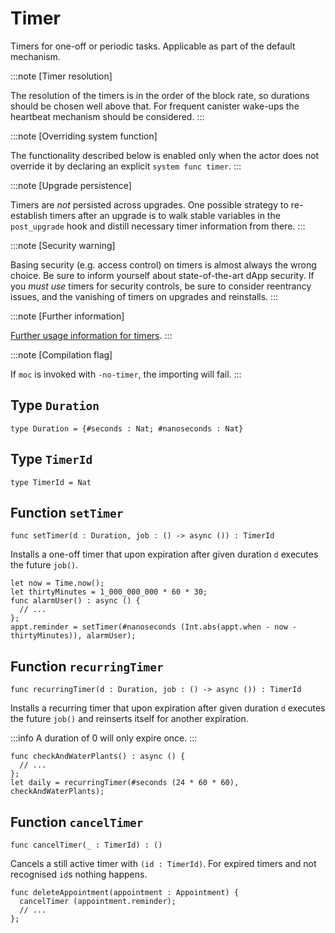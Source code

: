# Timer
Timers for one-off or periodic tasks. Applicable as part of the default mechanism.

:::note [Timer resolution]

The resolution of the timers is in the order of the block rate,
so durations should be chosen well above that. For frequent
canister wake-ups the heartbeat mechanism should be considered.
:::

:::note [Overriding system function]

The functionality described below is enabled only when the actor does not override it by declaring an explicit `system func timer`.
:::

:::note [Upgrade persistence]

Timers are _not_ persisted across upgrades. One possible strategy
to re-establish timers after an upgrade is to walk stable variables
in the `post_upgrade` hook and distill necessary timer information
from there.
:::

:::note [Security warning]

Basing security (e.g. access control) on timers is almost always the wrong choice.
Be sure to inform yourself about state-of-the-art dApp security.
If you _must use_ timers for security controls, be sure to consider reentrancy issues,
and the vanishing of timers on upgrades and reinstalls.
:::

:::note [Further information]

[Further usage information for timers](https://internetcomputer.org/docs/current/developer-docs/backend/periodic-tasks#timers-library-limitations).
:::

:::note [Compilation flag]

If `moc` is invoked with `-no-timer`, the importing will fail.
:::

## Type `Duration`
``` motoko no-repl
type Duration = {#seconds : Nat; #nanoseconds : Nat}
```


## Type `TimerId`
``` motoko no-repl
type TimerId = Nat
```


## Function `setTimer`
``` motoko no-repl
func setTimer(d : Duration, job : () -> async ()) : TimerId
```

 Installs a one-off timer that upon expiration after given duration `d`
 executes the future `job()`.

 ```motoko no-repl
 let now = Time.now();
 let thirtyMinutes = 1_000_000_000 * 60 * 30;
 func alarmUser() : async () {
   // ...
 };
 appt.reminder = setTimer(#nanoseconds (Int.abs(appt.when - now - thirtyMinutes)), alarmUser);
 ```

## Function `recurringTimer`
``` motoko no-repl
func recurringTimer(d : Duration, job : () -> async ()) : TimerId
```

 Installs a recurring timer that upon expiration after given duration `d`
 executes the future `job()` and reinserts itself for another expiration.

:::info
A duration of 0 will only expire once.
:::

 ```motoko no-repl
 func checkAndWaterPlants() : async () {
   // ...
 };
 let daily = recurringTimer(#seconds (24 * 60 * 60), checkAndWaterPlants);
 ```

## Function `cancelTimer`
``` motoko no-repl
func cancelTimer(_ : TimerId) : ()
```

 Cancels a still active timer with `(id : TimerId)`. For expired timers
 and not recognised `id`s nothing happens.

 ```motoko no-repl
 func deleteAppointment(appointment : Appointment) {
   cancelTimer (appointment.reminder);
   // ...
 };
 ```
